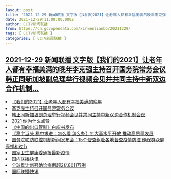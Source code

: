 ```yaml
---
layout: post
title: "2021-12-29 新闻联播 文字版【我们的2021】让老年人都有幸福美满的晚年李克强主持召开国务院常务会议韩正同新加坡副总理举行视频会见并共同主持中新双边合作机制"
date: 2021-12-29T11:00:00.000Z
author: CCTV新闻联播
from: https://cn.govopendata.com/xinwenlianbo/20211229/
tags: [ CCTV新闻联播 ]
categories: [ CCTV新闻联播 ]
---
```

<!--1640775600000-->
[2021-12-29 新闻联播 文字版【我们的2021】让老年人都有幸福美满的晚年李克强主持召开国务院常务会议韩正同新加坡副总理举行视频会见并共同主持中新双边合作机制...](https://cn.govopendata.com/xinwenlianbo/20211229/)
------

<div>
<li><a target="_blank" href="https://cn.govopendata.com/xinwenlianbo/20211229/#273334">【我们的2021】让老年人都有幸福美满的晚年</a></li><li><a target="_blank" href="https://cn.govopendata.com/xinwenlianbo/20211229/#273335">李克强主持召开国务院常务会议</a></li><li><a target="_blank" href="https://cn.govopendata.com/xinwenlianbo/20211229/#273336">韩正同新加坡副总理举行视频会见并共同主持中新双边合作机制会议</a></li><li><a target="_blank" href="https://cn.govopendata.com/xinwenlianbo/20211229/#273337">2021 你为什么点赞</a></li><li><a target="_blank" href="https://cn.govopendata.com/xinwenlianbo/20211229/#273338">《中国的出口管制》白皮书发布</a></li><li><a target="_blank" href="https://cn.govopendata.com/xinwenlianbo/20211229/#273339">【稳字当头 稳中求进：怎么看 怎么办】扩大高水平开放 推动高质量发展</a></li><li><a target="_blank" href="https://cn.govopendata.com/xinwenlianbo/20211229/#273340">国务院联防联控机制新闻发布会：15个督查组赴各地督查疫情防控 确保群众健康祥和过节</a></li><li><a target="_blank" href="https://cn.govopendata.com/xinwenlianbo/20211229/#273341">国家卫生健康委通报最新疫情</a></li><li><a target="_blank" href="https://cn.govopendata.com/xinwenlianbo/20211229/#273342">国内联播快讯</a></li><li><a target="_blank" href="https://cn.govopendata.com/xinwenlianbo/20211229/#273343">全球累计新冠确诊病例超2亿8011万例</a></li><li><a target="_blank" href="https://cn.govopendata.com/xinwenlianbo/20211229/#273344">国际联播快讯</a></li>
</div>
